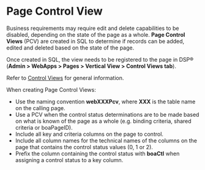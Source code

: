 # Page Control View

Business requirements may require edit and delete capabilities to be
disabled, depending on the state of the page as a whole. **Page Control
Views** (PCV) are created in SQL to determine if records can be added,
edited and deleted based on the state of the page.

Once created in SQL, the view needs to be registered to the page in DSP®
(**Admin \> WebApps \> Pages \> Vertical View \> Control Views tab**).

Refer to [Control Views](Control_Views.htm) for general information.

When creating Page Control Views:

  - Use the naming convention **webXXXPcv**, where **XXX** is the table
    name on the calling page.
  - Use a PCV when the control status determinations are to be made
    based on what is known of the page as a whole (e.g. binding
    criteria, shared criteria or boaPageID).
  - Include all key and criteria columns on the page to control.
  - Include all column names for the technical names of the columns on
    the page that contains the control status values (0, 1 or 2).
  - Prefix the column containing the control status with **boaCtl** when
    assigning a control status to a key column.
